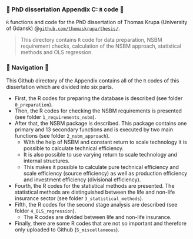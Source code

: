 ### :blue_book: PhD dissertation Appendix C: `R` code   :blue_book:

`R` functions and code for the PhD dissertation of Thomas Krupa (University of Gdansk) @[`github.com/thomaskrupa/thesis/`](https://github.com/thomaskrupa/thesis/).

>  This directory contains `R` code for data preparation, NSBM requirement checks, calculation of the NSBM approach, statistical methods and OLS regression.


### :orange_book: Navigation :orange_book:

This Github directory of the Appendix contains all of the `R` codes of this dissertation which are divided into six parts.

* First, the R codes for preparing the database is described (see folder `0_preparation`). 
* Then, the R codes for checking the NSBM requirements is presented (see folder `1_requirements_nsbm`). 
* After that, the NSBM package is described. This package contains one primary and 13 secondary functions and is executed by two main functions (see folder `2_nsbm_approach`).
    * With the help of NSBM and constant return to scale technology it is possible to calculate technical efficiency.
    * It is also possible to use varying return to scale technology and internal structures. 
    * This makes it possible to calculate pure technical efficiency and scale efficiency (source efficiency) as well as production efficiency and investment efficiency (divisional efficiency).
* Fourth, the R codes for the statistical methods are presented. The statistical methods are distinguished between the life and non-life insurance sector (see folder `3_statistical_methods`). 
* Fifth, the R codes for the second stage analysis are described (see folder `4_OLS_regression`).
    * The R codes are divided between life and non-life insurance.
* Finally, there are some R codes that are not so important and therefore only uploaded to Github (`5_miscellaneous`).
